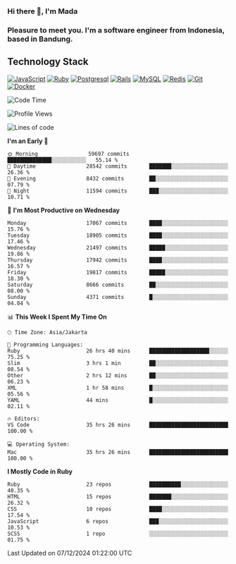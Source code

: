 ### Hi there 👋, I'm Mada
### Pleasure to meet you. I'm a software engineer from Indonesia, based in Bandung.

## Technology Stack

[![JavaScript](https://img.shields.io/badge/-JavaScript-%23F7DF1C?style=flat-square&logo=javascript&logoColor=000000&labelColor=%23F7DF1C&color=%23FFCE5A)](https://www.javascript.com/)
[![Ruby](https://img.shields.io/badge/Ruby-CC342D?style=flat-square&logo=ruby&logoColor=white)](https://www.ruby-lang.org/en/)
[![Postgresql](https://img.shields.io/badge/PostgreSQL-316192?style=flat-square&logo=postgresql&logoColor=ffffff)](https://www.postgresql.org/)
[![Rails](https://img.shields.io/badge/Ruby_on_Rails-CC0000?style=flat-square&logo=ruby-on-rails&logoColor=white)](https://rubyonrails.org/)
[![MySQL](https://img.shields.io/badge/-MySQL-4479A1?style=flat-square&logo=MySQL&logoColor=ffffff)](https://www.mysql.com/)
[![Redis](https://img.shields.io/badge/-Redis-DC382D?style=flat-square&logo=Redis&logoColor=ffffff)](https://redis.io/)
[![Git](https://img.shields.io/badge/-Git-%23F05032?style=flat-square&logo=git&logoColor=%23ffffff)](https://git-scm.com/)
[![Docker](https://img.shields.io/badge/-Docker-2496ED?style=flat-square&logo=docker&logoColor=ffffff)](https://www.docker.com/)
<!--
**madaarya/madaarya** is a ✨ _special_ ✨ repository because its `README.md` (this file) appears on your GitHub profile.

Here are some ideas to get you started:

- 🔭 I’m currently working on ...
- 🌱 I’m currently learning ...
- 👯 I’m looking to collaborate on ...
- 🤔 I’m looking for help with ...
- 💬 Ask me about ...
- 📫 How to reach me: ...
- 😄 Pronouns: ...
- ⚡ Fun fact: ...
-->
<!--START_SECTION:waka-->
![Code Time](http://img.shields.io/badge/Code%20Time-6%2C789%20hrs%2033%20mins-blue)

![Profile Views](http://img.shields.io/badge/Profile%20Views-0-blue)

![Lines of code](https://img.shields.io/badge/From%20Hello%20World%20I%27ve%20Written-46.0%20million%20lines%20of%20code-blue)

**I'm an Early 🐤** 

```text
🌞 Morning                59697 commits       ██████████████░░░░░░░░░░░   55.14 % 
🌆 Daytime                28542 commits       ███████░░░░░░░░░░░░░░░░░░   26.36 % 
🌃 Evening                8432 commits        ██░░░░░░░░░░░░░░░░░░░░░░░   07.79 % 
🌙 Night                  11594 commits       ███░░░░░░░░░░░░░░░░░░░░░░   10.71 % 
```
📅 **I'm Most Productive on Wednesday** 

```text
Monday                   17067 commits       ████░░░░░░░░░░░░░░░░░░░░░   15.76 % 
Tuesday                  18905 commits       ████░░░░░░░░░░░░░░░░░░░░░   17.46 % 
Wednesday                21497 commits       █████░░░░░░░░░░░░░░░░░░░░   19.86 % 
Thursday                 17942 commits       ████░░░░░░░░░░░░░░░░░░░░░   16.57 % 
Friday                   19817 commits       █████░░░░░░░░░░░░░░░░░░░░   18.30 % 
Saturday                 8666 commits        ██░░░░░░░░░░░░░░░░░░░░░░░   08.00 % 
Sunday                   4371 commits        █░░░░░░░░░░░░░░░░░░░░░░░░   04.04 % 
```


📊 **This Week I Spent My Time On** 

```text
🕑︎ Time Zone: Asia/Jakarta

💬 Programming Languages: 
Ruby                     26 hrs 40 mins      ███████████████████░░░░░░   75.25 % 
Slim                     3 hrs 1 min         ██░░░░░░░░░░░░░░░░░░░░░░░   08.54 % 
Other                    2 hrs 12 mins       ██░░░░░░░░░░░░░░░░░░░░░░░   06.23 % 
XML                      1 hr 58 mins        █░░░░░░░░░░░░░░░░░░░░░░░░   05.56 % 
YAML                     44 mins             █░░░░░░░░░░░░░░░░░░░░░░░░   02.11 % 

🔥 Editors: 
VS Code                  35 hrs 26 mins      █████████████████████████   100.00 % 

💻 Operating System: 
Mac                      35 hrs 26 mins      █████████████████████████   100.00 % 
```

**I Mostly Code in Ruby** 

```text
Ruby                     23 repos            ██████████░░░░░░░░░░░░░░░   40.35 % 
HTML                     15 repos            ███████░░░░░░░░░░░░░░░░░░   26.32 % 
CSS                      10 repos            ████░░░░░░░░░░░░░░░░░░░░░   17.54 % 
JavaScript               6 repos             ███░░░░░░░░░░░░░░░░░░░░░░   10.53 % 
SCSS                     1 repo              ░░░░░░░░░░░░░░░░░░░░░░░░░   01.75 % 
```




 Last Updated on 07/12/2024 01:22:00 UTC
<!--END_SECTION:waka-->
